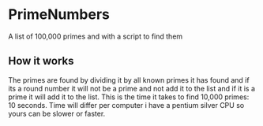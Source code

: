 # PrimeNumbers
A list of 100,000 primes and with a script to find them

## How it works
The primes are found by dividing it by all known primes it has found and if its a round number it will not be a prime and not add it to the list and if it is a prime it will add it to the list. This is the time it takes to find 10,000 primes: 10 seconds. Time will differ per computer i have a pentium silver CPU so yours can be slower or faster.
